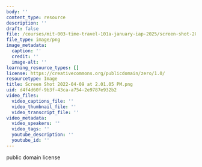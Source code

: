 ```yaml
---
body: ''
content_type: resource
description: ''
draft: false
file: /courses/mit-003-time-travel-101a-january-iap-2025/screen-shot-2022-04-09-at-20105-pm.png
file_type: image/png
image_metadata:
  caption: ''
  credit: ''
  image-alt: ''
learning_resource_types: []
license: https://creativecommons.org/publicdomain/zero/1.0/
resourcetype: Image
title: Screen Shot 2022-04-09 at 2.01.05 PM.png
uid: d4f4d60f-9b3f-43ca-a754-2e9787e932b2
video_files:
  video_captions_file: ''
  video_thumbnail_file: ''
  video_transcript_file: ''
video_metadata:
  video_speakers: ''
  video_tags: ''
  youtube_description: ''
  youtube_id: ''
---
```

public domain license